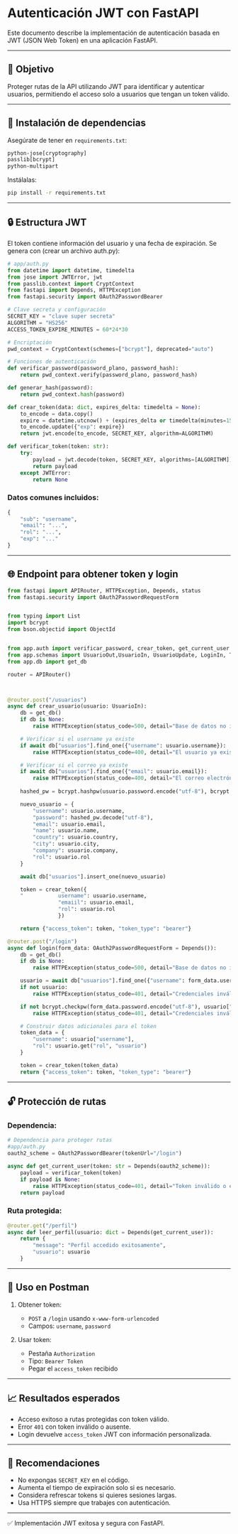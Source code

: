 # Autenticación JWT con FastAPI

Este documento describe la implementación de autenticación basada en JWT (JSON Web Token) en una aplicación FastAPI.

---

## 🔑 Objetivo

Proteger rutas de la API utilizando JWT para identificar y autenticar usuarios, permitiendo el acceso solo a usuarios que tengan un token válido.

---

## 🔧 Instalación de dependencias

Asegúrate de tener en `requirements.txt`:

```txt
python-jose[cryptography]
passlib[bcrypt]
python-multipart
```

Instálalas:

```bash
pip install -r requirements.txt
```

---

## 🔒 Estructura JWT

El token contiene información del usuario y una fecha de expiración. Se genera con (crear un archivo auth.py):

```python
# app/auth.py
from datetime import datetime, timedelta
from jose import JWTError, jwt
from passlib.context import CryptContext
from fastapi import Depends, HTTPException
from fastapi.security import OAuth2PasswordBearer

# Clave secreta y configuración
SECRET_KEY = "clave super secreta"
ALGORITHM = "HS256"
ACCESS_TOKEN_EXPIRE_MINUTES = 60*24*30

# Encriptación
pwd_context = CryptContext(schemes=["bcrypt"], deprecated="auto")

# Funciones de autenticación
def verificar_password(password_plano, password_hash):
    return pwd_context.verify(password_plano, password_hash)

def generar_hash(password):
    return pwd_context.hash(password)

def crear_token(data: dict, expires_delta: timedelta = None):
    to_encode = data.copy()
    expire = datetime.utcnow() + (expires_delta or timedelta(minutes=15))
    to_encode.update({"exp": expire})
    return jwt.encode(to_encode, SECRET_KEY, algorithm=ALGORITHM)

def verificar_token(token: str):
    try:
        payload = jwt.decode(token, SECRET_KEY, algorithms=[ALGORITHM])
        return payload
    except JWTError:
        return None
```

### Datos comunes incluidos:

```python
{
    "sub": "username",
    "email": "...",
    "rol": "...",
    "exp": "..."
}
```

---

## 🌐 Endpoint para obtener token y login

```python
from fastapi import APIRouter, HTTPException, Depends, status
from fastapi.security import OAuth2PasswordRequestForm


from typing import List
import bcrypt
from bson.objectid import ObjectId


from app.auth import verificar_password, crear_token, get_current_user
from app.schemas import UsuarioOut,UsuarioIn, UsuarioUpdate, LoginIn, TokenOut 
from app.db import get_db

router = APIRouter()



@router.post("/usuarios")
async def crear_usuario(usuario: UsuarioIn):
    db = get_db()
    if db is None:
        raise HTTPException(status_code=500, detail="Base de datos no inicializada")

    # Verificar si el username ya existe
    if await db["usuarios"].find_one({"username": usuario.username}):
        raise HTTPException(status_code=400, detail="El usuario ya existe")

    # Verificar si el correo ya existe
    if await db["usuarios"].find_one({"email": usuario.email}):
        raise HTTPException(status_code=400, detail="El correo electrónico ya está en uso")
    
    hashed_pw = bcrypt.hashpw(usuario.password.encode("utf-8"), bcrypt.gensalt())

    nuevo_usuario = {
        "username": usuario.username,
        "password": hashed_pw.decode("utf-8"),
        "email": usuario.email,
        "name": usuario.name,
        "country": usuario.country,
        "city": usuario.city,
        "company": usuario.company,
        "rol": usuario.rol
    }

    await db["usuarios"].insert_one(nuevo_usuario)

    token = crear_token({
    "           username": usuario.username,
                "emaiil": usuario.email,
                "rol": usuario.rol
                })

    return {"access_token": token, "token_type": "bearer"}

@router.post("/login")
async def login(form_data: OAuth2PasswordRequestForm = Depends()):
    db = get_db()
    if db is None:
        raise HTTPException(status_code=500, detail="Base de datos no inicializada")

    usuario = await db["usuarios"].find_one({"username": form_data.username})
    if not usuario:
        raise HTTPException(status_code=401, detail="Credenciales inválidas")

    if not bcrypt.checkpw(form_data.password.encode("utf-8"), usuario["password"].encode("utf-8")):
        raise HTTPException(status_code=401, detail="Credenciales inválidas")

    # Construir datos adicionales para el token
    token_data = {
        "username": usuario["username"],
        "rol": usuario.get("rol", "usuario")
    }

    token = crear_token(token_data)
    return {"access_token": token, "token_type": "bearer"}
```

---

## 🔓 Protección de rutas

### Dependencia:

```python
# Dependencia para proteger rutas
#app/auth.py
oauth2_scheme = OAuth2PasswordBearer(tokenUrl="/login")

async def get_current_user(token: str = Depends(oauth2_scheme)):
    payload = verificar_token(token)
    if payload is None:
        raise HTTPException(status_code=401, detail="Token inválido o expirado")
    return payload
```

### Ruta protegida:

```python
@router.get("/perfil")
async def leer_perfil(usuario: dict = Depends(get_current_user)):
    return {
        "message": "Perfil accedido exitosamente",
        "usuario": usuario
    }
```

---

## 🎨 Uso en Postman

1. Obtener token:

   * `POST` a `/login` usando `x-www-form-urlencoded`
   * Campos: `username`, `password`

2. Usar token:

   * Pestaña `Authorization`
   * Tipo: `Bearer Token`
   * Pegar el `access_token` recibido


---

## 📈 Resultados esperados

* Acceso exitoso a rutas protegidas con token válido.
* Error `401` con token inválido o ausente.
* Login devuelve `access_token` JWT con información personalizada.

---

## 📢 Recomendaciones

* No expongas `SECRET_KEY` en el código.
* Aumenta el tiempo de expiración solo si es necesario.
* Considera refrescar tokens si quieres sesiones largas.
* Usa HTTPS siempre que trabajes con autenticación.

---

✅ Implementación JWT exitosa y segura con FastAPI.
